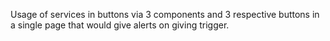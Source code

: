Usage of services in buttons via 3 components and 3 respective buttons in a single page that would give alerts on giving trigger.

